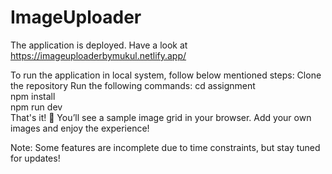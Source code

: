 # ImageUploader
The application is deployed. Have a look at https://imageuploaderbymukul.netlify.app/

To run the application in local system, follow below mentioned steps:
Clone the repository
Run the following commands:
cd assignment  
npm install  
npm run dev  
That's it! 🎉 You’ll see a sample image grid in your browser. Add your own images and enjoy the experience!

Note: Some features are incomplete due to time constraints, but stay tuned for updates!
